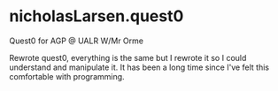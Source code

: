 # nicholasLarsen.quest0
Quest0 for AGP @ UALR W/Mr Orme

Rewrote quest0, everything is the same but I rewrote it so I could understand and manipulate it.  It has been a long time since I've felt
this comfortable with programming.
